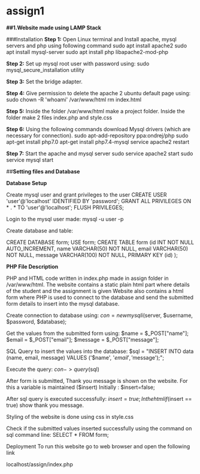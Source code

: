 # assign1

**##1.Website made using LAMP Stack**

###Installation
**Step 1:** Open Linux terminal and Install apache, mysql servers and php using following command
sudo apt install apache2
sudo apt install mysql-server
sudo apt install php libapache2-mod-php

**Step 2:** Set up mysql root user with password using:
sudo mysql_secure_installation utility 

**Step 3:** Set the bridge adapter.

**Step 4:** Give permission to delete the apache 2 ubuntu default page using:
sudo chown -R 'whoami' /var/www/html
rm index.html 

**Step 5:** Inside the folder /var/www/html make a project folder. Inside the folder make 2 files index.php and style.css

**Step 6:** Using the following commands download Mysql drivers (which are necessary for connection).
sudo apt-add-repository ppa:ondrej/php
sudo apt-get install php7.0
apt-get install php7.4-mysql
service apache2 restart

**Step 7:** Start the apache and mysql server
sudo service apache2 start 
sudo service mysql start

##**Setting files and Database**

**Database Setup**

Create mysql user and grant privileges to the user
CREATE USER 'user'@'localhost' IDENTIFIED BY 'password';
GRANT ALL PRIVILEGES ON * . * TO 'user'@'localhost';
FLUSH PRIVILEGES; 

Login to the mysql user made:
mysql -u user -p 

Create database and table:

CREATE DATABASE form;
USE form;
CREATE TABLE form 
    (id INT NOT NULL AUTO_INCREMENT, 
    name VARCHAR(50) NOT NULL, 
    email VARCHAR(50) NOT NULL, 
    message VARCHAR(100) NOT NULL,
    PRIMARY KEY (id)
    );
    
**PHP File Description**

PHP and HTML code written in index.php made in assign folder in /var/www/html. The website contains a static plain html part where details of the student and the assignment is given Website also contains a html form where PHP is used to connect to the database and send the submitted form details to insert into the mysql database.

Create connection to database using:
$con = new mysqli($server, $username, $password, $database);

Get the values from the submitted form using:
$name = $_POST["name"];
$email = $_POST["email"];
$message = $_POST["message"];

SQL Query to insert the values into the database:
$sql = "INSERT INTO data (name, email, message) VALUES ('$name', '$email', '$message');";

Execute the query:
$con->query($sql)

After form is submitted, Thank you message is shown on the website.
For this a variable is maintained ($insert) Initially : $insert=false;

After sql query is executed successfully: $insert=true;
In the html if($insert == true) show thank you message.

Styling of the website is done using css in style.css

Check if the submitted values inserted successfully using the command on sql command line: SELECT * FROM form;

Deployment
To run this website go to web browser and open the following link

  localhost/assign/index.php
